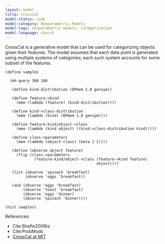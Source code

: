 ```yaml
---
layout: model
title: CrossCat
model-status: code
model-category: Nonparametric Models
model-tags: nonparametric models, categorization
model-language: church
---
```


CrossCat is a generative model that can be used for categorizing
objects given their features. The model assumes that each data
point is generated using multiple systems of categories; each such
system accounts for some subset of the features.

    (define samples
    
      (mh-query 300 100
      
       (define kind-distribution (DPmem 1.0 gensym))
      
       (define feature->kind
         (mem (lambda (feature) (kind-distribution))))
      
       (define kind->class-distribution
         (mem (lambda (kind) (DPmem 1.0 gensym))))
      
       (define feature-kind/object->class
         (mem (lambda (kind object) ((kind->class-distribution kind)))))
      
       (define class->parameters
         (mem (lambda (object-class) (beta 1 1))))
      
       (define (observe object feature)
         (flip (class->parameters 
                 (feature-kind/object->class (feature->kind feature) 
                                             object))))
      
       (list (observe 'spinach 'breakfast)
             (observe 'eggs 'breakfast))
      
       (and (observe 'eggs 'breakfast)
            (observe 'toast 'breakfast)
            (observe 'eggs 'dinner)
            (observe 'spinach 'dinner))))
    
    (hist samples)

References:

- Cite:Shafto2006tz
- Cite:ProbMods
- [CrossCat at MIT](http://probcomp.csail.mit.edu/crosscat/)
